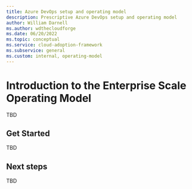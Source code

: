 ```yaml
---
title: Azure DevOps setup and operating model
description: Prescriptive Azure DevOps setup and operating model
author: William Darnell
ms.author: wdthecloudforge
ms.date: 06/20/2022
ms.topic: conceptual
ms.service: cloud-adoption-framework
ms.subservice: general
ms.custom: internal, operating-model
---
```


# Introduction to the Enterprise Scale Operating Model

TBD

## Get Started

TBD

## Next steps

TBD

